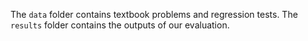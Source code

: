 The `data` folder contains textbook problems and regression tests. The `results` folder contains the outputs of our evaluation.